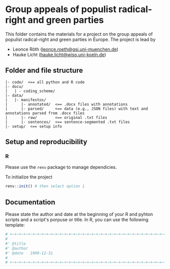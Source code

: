 # Group appeals of populist radical-right and green parties 

This folder contains the materials for a project on the group appeals of populist radical-right and green parties in Europe.
The project is lead by 

- Leonce Röth (leonce.roeth@gsi.uni-muenchen.de)
- Hauke Licht (hauke.licht@wiso.uni-koeln.de)

## Folder and file structure


```
|- code/  <== all python and R code
|- docu/
|   | - coding_scheme/
|- data/
|   |- manifestos/
|      |- annotated/  <== .docx files with annotations
|      |- parsed/     <== data (e.g., JSON files) with text and annotations parsed from .docx files
|      |- raw/        <== original .txt files
|      |- sentences/  <== sentence-segmented .txt files
|- setup/  <== setup info
```

## Setup and reproducibility

### R 

Please use the `renv` package to manage dependicies.

To initialize the project

```r
renv::init() # then select option 1
```

## Documentation

Please state the author and date at the beginning of your R and pyhton scripts and a script's porpuse or title.
In R, you can use the following template:

```r
# +~+~+~+~+~+~+~+~+~+~+~+~+~+~+~+~+~+~+~+~+~+~+~+~+~+~+~+~+~+~+~+~+~+~+~+~+~+~ #  
#
#' @title  
#' @author 
#' @date   1999-12-31
#
# +~+~+~+~+~+~+~+~+~+~+~+~+~+~+~+~+~+~+~+~+~+~+~+~+~+~+~+~+~+~+~+~+~+~+~+~+~+~ #
```